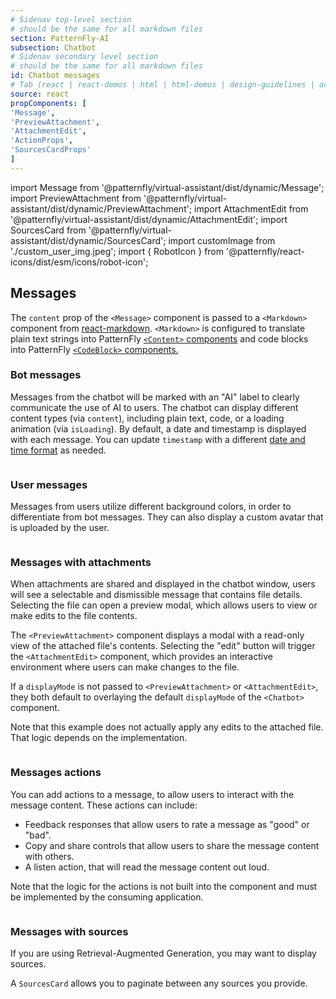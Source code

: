 ```yaml
---
# Sidenav top-level section
# should be the same for all markdown files
section: PatternFly-AI
subsection: Chatbot
# Sidenav secondary level section
# should be the same for all markdown files
id: Chatbot messages
# Tab (react | react-demos | html | html-demos | design-guidelines | accessibility)
source: react
propComponents: [
'Message',
'PreviewAttachment',
'AttachmentEdit',
'ActionProps',
'SourcesCardProps'
]
---
```


import Message from '@patternfly/virtual-assistant/dist/dynamic/Message';
import PreviewAttachment from '@patternfly/virtual-assistant/dist/dynamic/PreviewAttachment';
import AttachmentEdit from '@patternfly/virtual-assistant/dist/dynamic/AttachmentEdit';
import SourcesCard from '@patternfly/virtual-assistant/dist/dynamic/SourcesCard';
import customImage from './custom_user_img.jpeg';
import { RobotIcon } from '@patternfly/react-icons/dist/esm/icons/robot-icon';

## Messages

The `content` prop of the `<Message>` component is passed to a `<Markdown>` component from [react-markdown](https://remarkjs.github.io/react-markdown/). `<Markdown>` is configured to translate plain text strings into PatternFly [`<Content>` components](/components/content) and code blocks into PatternFly [`<CodeBlock>` components.](/components/code-block)

### Bot messages

Messages from the chatbot will be marked with an "AI" label to clearly communicate the use of AI to users.
The chatbot can display different content types (via `content`), including plain text, code, or a loading animation (via `isLoading`).
By default, a date and timestamp is displayed with each message. You can update `timestamp` with a different [date and time format](/ux-writing/numerics) as needed.

```js file="./BotMessage.tsx"

```

### User messages

Messages from users utilize different background colors, in order to differentiate from bot messages. They can also display a custom avatar that is uploaded by the user.

```js file="./UserMessage.tsx"

```

### Messages with attachments

When attachments are shared and displayed in the chatbot window, users will see a selectable and dismissible message that contains file details. Selecting the file can open a preview modal, which allows users to view or make edits to the file contents.

The `<PreviewAttachment>` component displays a modal with a read-only view of the attached file's contents. Selecting the "edit" button will trigger the `<AttachmentEdit>` component, which provides an interactive environment where users can make changes to the file.

If a `displayMode` is not passed to `<PreviewAttachment>` or `<AttachmentEdit>`, they both default to overlaying the default `displayMode` of the `<Chatbot>` component.

Note that this example does not actually apply any edits to the attached file. That logic depends on the implementation.

```js file="./MessageWithAttachment.tsx"

```

### Messages actions

You can add actions to a message, to allow users to interact with the message content. These actions can include:

- Feedback responses that allow users to rate a message as "good" or "bad".
- Copy and share controls that allow users to share the message content with others.
- A listen action, that will read the message content out loud.

Note that the logic for the actions is not built into the component and must be implemented by the consuming application.

```js file="./MessageWithResponseActions.tsx"

```

### Messages with sources

If you are using Retrieval-Augmented Generation, you may want to display sources.

A `SourcesCard` allows you to paginate between any sources you provide.

```js file="./MessageWithSources.tsx"

```
